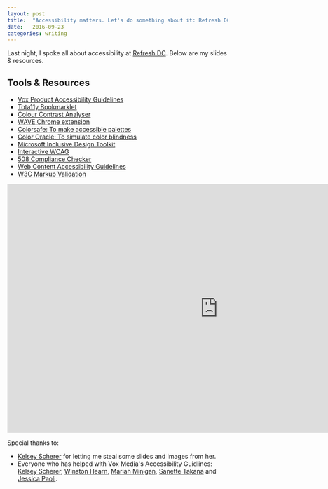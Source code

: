 ```yaml
---
layout: post
title:  "Accessibility matters. Let's do something about it: Refresh DC"
date:   2016-09-23
categories: writing
---
```


Last night, I spoke all about accessibility at [Refresh DC](https://nvite.com/refreshdc/glq9wx). Below are my slides & resources.

## Tools & Resources

- [Vox Product Accessibility Guidelines](http://accessibility.voxmedia.com)
- [Tota11y Bookmarklet](http://khan.github.io/tota11y/)
- [Colour Contrast Analyser](https://www.paciellogroup.com/resources/contrastanalyser/)
- [WAVE Chrome extension](https://chrome.google.com/webstore/detail/wave-evaluation-tool/jbbplnpkjmmeebjpijfedlgcdilocofh?hl=en-US)
- [Colorsafe: To make accessible palettes](http://colorsafe.co/)
- [Color Oracle: To simulate color blindness](http://colororacle.org/index.html)
- [Microsoft Inclusive Design Toolkit](https://www.microsoft.com/en-us/design/practice#toolkit)
- [Interactive WCAG](http://code.viget.com/interactive-wcag/#responsibility=&level=aa)
- [508 Compliance Checker](http://www.508checker.com/)
- [Web Content Accessibility Guidelines](https://www.w3.org/TR/WCAG20/)
- [W3C Markup Validation](https://validator.w3.org/)

<iframe src="https://docs.google.com/presentation/d/1pYcP8Hc0ZxnCP4Pxc4eUQzCEtG30yt-_nI2z9RqAf2A/embed?start=false&loop=false&delayms=3000" frameborder="0" width="960" height="569" allowfullscreen="true" mozallowfullscreen="true" webkitallowfullscreen="true"></iframe>


Special thanks to:

 - [Kelsey Scherer](https://twitter.com/kelsa_) for letting me steal some slides and images from her.
 - Everyone who has helped with Vox Media's Accessibility Guidlines: [Kelsey Scherer](https://twitter.com/kelsa_), [Winston Hearn](https://twitter.com/suchwinston), [Mariah Minigan](https://twitter.com/mariahminigan), [Sanette Takana](https://twitter.com/ssktanaka) and [Jessica Paoli](https://twitter.com/skullface).

